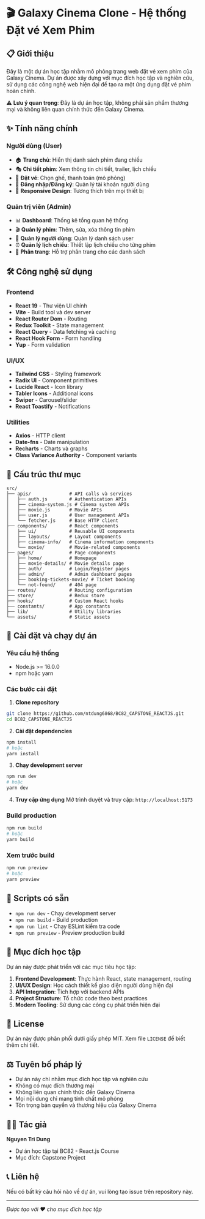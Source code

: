 # 🎬 Galaxy Cinema Clone - Hệ thống Đặt vé Xem Phim

## 📋 Giới thiệu

Đây là một dự án học tập nhằm mô phỏng trang web đặt vé xem phim của Galaxy Cinema. Dự án được xây dựng với mục đích học tập và nghiên cứu, sử dụng các công nghệ web hiện đại để tạo ra một ứng dụng đặt vé phim hoàn chỉnh.

⚠️ **Lưu ý quan trọng**: Đây là dự án học tập, không phải sản phẩm thương mại và không liên quan chính thức đến Galaxy Cinema.

## ✨ Tính năng chính

### Người dùng (User)

- 🏠 **Trang chủ**: Hiển thị danh sách phim đang chiếu
- 🎭 **Chi tiết phim**: Xem thông tin chi tiết, trailer, lịch chiếu
- 🎫 **Đặt vé**: Chọn ghế, thanh toán (mô phỏng)
- 🔐 **Đăng nhập/Đăng ký**: Quản lý tài khoản người dùng
- 📱 **Responsive Design**: Tương thích trên mọi thiết bị

### Quản trị viên (Admin)

- 📊 **Dashboard**: Thống kê tổng quan hệ thống
- 🎬 **Quản lý phim**: Thêm, sửa, xóa thông tin phim
- 👥 **Quản lý người dùng**: Quản lý danh sách user
- ⏰ **Quản lý lịch chiếu**: Thiết lập lịch chiếu cho từng phim
- 📄 **Phân trang**: Hỗ trợ phân trang cho các danh sách

## 🛠️ Công nghệ sử dụng

### Frontend

- **React 19** - Thư viện UI chính
- **Vite** - Build tool và dev server
- **React Router Dom** - Routing
- **Redux Toolkit** - State management
- **React Query** - Data fetching và caching
- **React Hook Form** - Form handling
- **Yup** - Form validation

### UI/UX

- **Tailwind CSS** - Styling framework
- **Radix UI** - Component primitives
- **Lucide React** - Icon library
- **Tabler Icons** - Additional icons
- **Swiper** - Carousel/slider
- **React Toastify** - Notifications

### Utilities

- **Axios** - HTTP client
- **Date-fns** - Date manipulation
- **Recharts** - Charts và graphs
- **Class Variance Authority** - Component variants

## 📁 Cấu trúc thư mục

```
src/
├── apis/              # API calls và services
│   ├── auth.js        # Authentication APIs
│   ├── cinema-system.js # Cinema system APIs
│   ├── movie.js       # Movie APIs
│   ├── user.js        # User management APIs
│   └── fetcher.js     # Base HTTP client
├── components/        # React components
│   ├── ui/            # Reusable UI components
│   ├── layouts/       # Layout components
│   ├── cinema-info/   # Cinema information components
│   └── movie/         # Movie-related components
├── pages/             # Page components
│   ├── home/          # Homepage
│   ├── movie-details/ # Movie details page
│   ├── auth/          # Login/Register pages
│   ├── admin/         # Admin dashboard pages
│   ├── booking-tickets-movie/ # Ticket booking
│   └── not-found/     # 404 page
├── routes/            # Routing configuration
├── store/             # Redux store
├── hooks/             # Custom React hooks
├── constants/         # App constants
├── lib/               # Utility libraries
└── assets/            # Static assets
```

## 🚀 Cài đặt và chạy dự án

### Yêu cầu hệ thống

- Node.js >= 16.0.0
- npm hoặc yarn

### Các bước cài đặt

1. **Clone repository**

```bash
git clone https://github.com/ntdung6868/BC82_CAPSTONE_REACTJS.git
cd BC82_CAPSTONE_REACTJS
```

2. **Cài đặt dependencies**

```bash
npm install
# hoặc
yarn install
```

3. **Chạy development server**

```bash
npm run dev
# hoặc
yarn dev
```

4. **Truy cập ứng dụng**
   Mở trình duyệt và truy cập: `http://localhost:5173`

### Build production

```bash
npm run build
# hoặc
yarn build
```

### Xem trước build

```bash
npm run preview
# hoặc
yarn preview
```

## 🔧 Scripts có sẵn

- `npm run dev` - Chạy development server
- `npm run build` - Build production
- `npm run lint` - Chạy ESLint kiểm tra code
- `npm run preview` - Preview production build

## 🎯 Mục đích học tập

Dự án này được phát triển với các mục tiêu học tập:

1. **Frontend Development**: Thực hành React, state management, routing
2. **UI/UX Design**: Học cách thiết kế giao diện người dùng hiện đại
3. **API Integration**: Tích hợp với backend APIs
4. **Project Structure**: Tổ chức code theo best practices
5. **Modern Tooling**: Sử dụng các công cụ phát triển hiện đại

## 📄 License

Dự án này được phân phối dưới giấy phép MIT. Xem file `LICENSE` để biết thêm chi tiết.

## ⚖️ Tuyên bố pháp lý

- Dự án này chỉ nhằm mục đích học tập và nghiên cứu
- Không có mục đích thương mại
- Không liên quan chính thức đến Galaxy Cinema
- Mọi nội dung chỉ mang tính chất mô phỏng
- Tôn trọng bản quyền và thương hiệu của Galaxy Cinema

## 👨‍💻 Tác giả

**Nguyen Tri Dung**

- Dự án học tập tại BC82 - React.js Course
- Mục đích: Capstone Project

## 📞 Liên hệ

Nếu có bất kỳ câu hỏi nào về dự án, vui lòng tạo issue trên repository này.

---

_Được tạo với ❤️ cho mục đích học tập_
